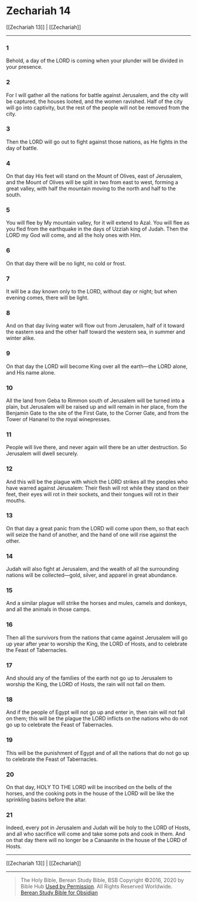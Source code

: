 # Zechariah 14

[[Zechariah 13]] | [[Zechariah]]

---

### 1
Behold, a day of the LORD is coming when your plunder will be divided in your presence.

### 2
For I will gather all the nations for battle against Jerusalem, and the city will be captured, the houses looted, and the women ravished. Half of the city will go into captivity, but the rest of the people will not be removed from the city.

### 3
Then the LORD will go out to fight against those nations, as He fights in the day of battle.

### 4
On that day His feet will stand on the Mount of Olives, east of Jerusalem, and the Mount of Olives will be split in two from east to west, forming a great valley, with half the mountain moving to the north and half to the south.

### 5
You will flee by My mountain valley, for it will extend to Azal. You will flee as you fled from the earthquake in the days of Uzziah king of Judah. Then the LORD my God will come, and all the holy ones with Him.

### 6
On that day there will be no light, no cold or frost.

### 7
It will be a day known only to the LORD, without day or night; but when evening comes, there will be light.

### 8
And on that day living water will flow out from Jerusalem, half of it toward the eastern sea and the other half toward the western sea, in summer and winter alike.

### 9
On that day the LORD will become King over all the earth—the LORD alone, and His name alone.

### 10
All the land from Geba to Rimmon south of Jerusalem will be turned into a plain, but Jerusalem will be raised up and will remain in her place, from the Benjamin Gate to the site of the First Gate, to the Corner Gate, and from the Tower of Hananel to the royal winepresses.

### 11
People will live there, and never again will there be an utter destruction. So Jerusalem will dwell securely.

### 12
And this will be the plague with which the LORD strikes all the peoples who have warred against Jerusalem: Their flesh will rot while they stand on their feet, their eyes will rot in their sockets, and their tongues will rot in their mouths.

### 13
On that day a great panic from the LORD will come upon them, so that each will seize the hand of another, and the hand of one will rise against the other.

### 14
Judah will also fight at Jerusalem, and the wealth of all the surrounding nations will be collected—gold, silver, and apparel in great abundance.

### 15
And a similar plague will strike the horses and mules, camels and donkeys, and all the animals in those camps.

### 16
Then all the survivors from the nations that came against Jerusalem will go up year after year to worship the King, the LORD of Hosts, and to celebrate the Feast of Tabernacles.

### 17
And should any of the families of the earth not go up to Jerusalem to worship the King, the LORD of Hosts, the rain will not fall on them.

### 18
And if the people of Egypt will not go up and enter in, then rain will not fall on them; this will be the plague the LORD inflicts on the nations who do not go up to celebrate the Feast of Tabernacles.

### 19
This will be the punishment of Egypt and of all the nations that do not go up to celebrate the Feast of Tabernacles.

### 20
On that day, HOLY TO THE LORD will be inscribed on the bells of the horses, and the cooking pots in the house of the LORD will be like the sprinkling basins before the altar.

### 21
Indeed, every pot in Jerusalem and Judah will be holy to the LORD of Hosts, and all who sacrifice will come and take some pots and cook in them. And on that day there will no longer be a Canaanite in the house of the LORD of Hosts.

---

[[Zechariah 13]] | [[Zechariah]]

---

> The Holy Bible, Berean Study Bible, BSB
> Copyright &copy;2016, 2020 by Bible Hub
> [Used by Permission](https://berean.bible/terms.htm). All Rights Reserved Worldwide.
> [Berean Study Bible for Obsidian](https://github.com/gapmiss/berean-study-bible-for-obsidian)</small>

